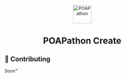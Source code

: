 <p align="center">
  <a href="https://www.poapathon.com/">
    <img alt="POAPathon" src="https://media.swipepages.com/2021/12/6142218d7a171d00118d8e93/poapathon-winterholiday.png" width="60" />
  </a>
</p>
<h1 align="center">
  POAPathon Create
</h1>

## 🚀 Contributing

Soon™
